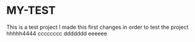 # MY-TEST
This is a test project
I made this first changes in order to test the project
hhhhh4444
cccccccc
ddddddd
eeeeee
